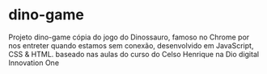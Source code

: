 # dino-game
Projeto dino-game cópia do jogo do Dinossauro, famoso no Chrome por nos entreter quando estamos sem conexão, desenvolvido em JavaScript, CSS &amp; HTML. baseado nas aulas do curso do Celso Henrique na Dio digital Innovation One
